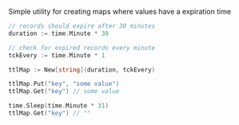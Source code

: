 Simple utility for creating maps where values have a expiration time

```go
// records should expire after 30 minutes
duration := time.Minute * 30

// check for expired records every minute
tckEvery := time.Minute * 1

ttlMap := New[string](duration, tckEvery)

ttlMap.Put("key", "some value")
ttlMap.Get("key") // some value

time.Sleep(time.Minute * 31)
ttlMap.Get("key") // ""
```